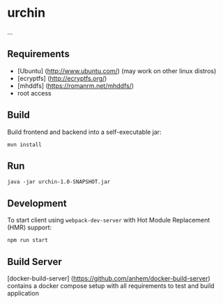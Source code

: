 # urchin
...

## Requirements

* [Ubuntu] (http://www.ubuntu.com/) (may work on other linux distros)
* [ecryptfs] (http://ecryptfs.org/)
* [mhddfs] (https://romanrm.net/mhddfs/)
* root access

## Build

Build frontend and backend into a self-executable jar:
```
mvn install
```

## Run
```
java -jar urchin-1.0-SNAPSHOT.jar
```

## Development

To start client using `webpack-dev-server` with Hot Module Replacement (HMR) support:
```
npm run start
```
## Build Server

[docker-build-server] (https://github.com/anhem/docker-build-server) contains a docker compose setup with all requirements to test and build application


